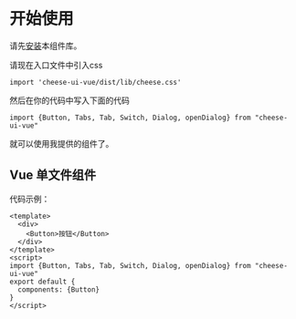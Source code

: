 # 开始使用
请先[安装](#/doc/install)本组件库。

请现在入口文件中引入css

```
import 'cheese-ui-vue/dist/lib/cheese.css'
```

然后在你的代码中写入下面的代码

```
import {Button, Tabs, Tab, Switch, Dialog, openDialog} from "cheese-ui-vue"
```

就可以使用我提供的组件了。

## Vue 单文件组件

代码示例：

```
<template>
  <div>
    <Button>按钮</Button>
  </div>
</template>
<script>
import {Button, Tabs, Tab, Switch, Dialog, openDialog} from "cheese-ui-vue"
export default {
  components: {Button}
}
</script>
```
